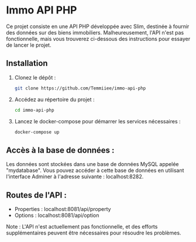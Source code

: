 # Immo API PHP

Ce projet consiste en une API PHP développée avec Slim, destinée à fournir des données sur des biens immobiliers.
Malheureusement, l'API n'est pas fonctionnelle, mais vous trouverez ci-dessous des instructions pour essayer de lancer le projet.

## Installation

1. Clonez le dépôt :
   ```bash
   git clone https://github.com/Temmiiee/immo-api-php

2. Accédez au répertoire du projet :
    ```bash
   cd immo-api-php

3. Lancez le docker-compose pour démarrer les services nécessaires :
    ````bash
   docker-compose up

## Accès à la base de données :
Les données sont stockées dans une base de données MySQL appelée "mydatabase". Vous pouvez accéder à cette base de données en utilisant l'interface Adminer à l'adresse suivante : localhost:8282.

## Routes de l'API :
- Properties : localhost:8081/api/property
- Options : localhost:8081/api/option

Note : L'API n'est actuellement pas fonctionnelle, et des efforts supplémentaires peuvent être nécessaires pour résoudre les problèmes.

